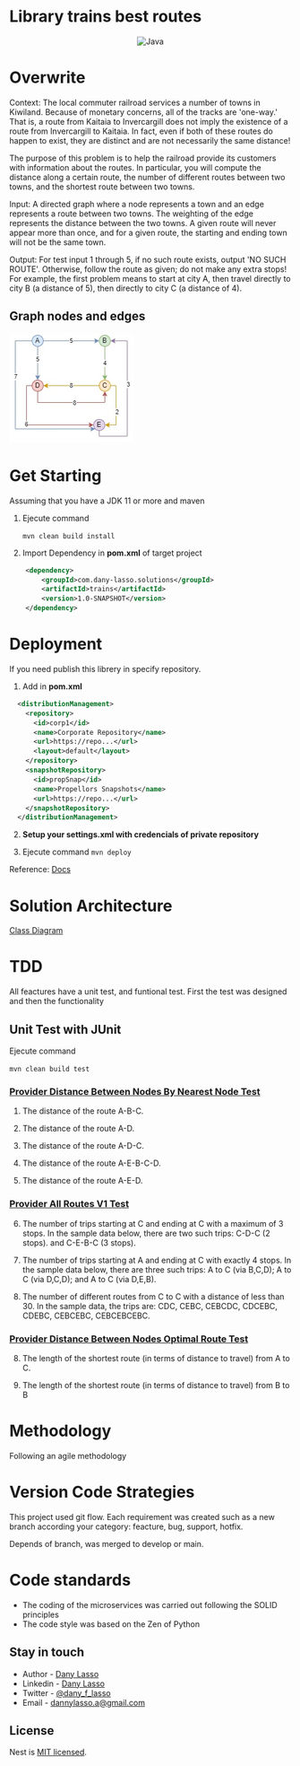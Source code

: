 # Library trains best routes

<p align="center">
  <img src="https://instatecno.com/wp-content/uploads/2018/10/Java-11.jpg" width="200" alt="Java" />
</p>

# Overwrite
Context:  The local commuter railroad services a number of towns in Kiwiland.  Because of monetary concerns, all of the tracks are 'one-way.'  That is, a route from Kaitaia to Invercargill does not imply the existence of a route from Invercargill to Kaitaia.  In fact, even if both of these routes do happen to exist, they are distinct and are not necessarily the same distance!

The purpose of this problem is to help the railroad provide its customers with information about the routes.  In particular, you will compute the distance along a certain route, the number of different routes between two towns, and the shortest route between two towns.

Input:  A directed graph where a node represents a town and an edge represents a route between two towns.  The weighting of the edge represents the distance between the two towns.  A given route will never appear more than once, and for a given route, the starting and ending town will not be the same town.

Output: For test input 1 through 5, if no such route exists, output 'NO SUCH ROUTE'.  Otherwise, follow the route as given; do not make any extra stops!  For example, the first problem means to start at city A, then travel directly to city B (a distance of 5), then directly to city C (a distance of 4).

## Graph nodes and edges
![Graph nodes and edges](https://raw.githubusercontent.com/dflasso/trains_best_routes/main/docs/design/Diagramas-Dany_Lasso-Grafo_de_rutas.jpg)

# Get Starting

Assuming that you have a JDK 11 or more and maven
1. Ejecute command

    ```mvn clean build install```

2. Import Dependency in **pom.xml** of target project
```xml
    <dependency>
 		<groupId>com.dany-lasso.solutions</groupId>
 		<artifactId>trains</artifactId>
 		<version>1.0-SNAPSHOT</version>
 	</dependency>
```

# Deployment 
If you need publish this librery in specify repository.

1. Add in **pom.xml**
```xml
  <distributionManagement>
    <repository>
      <id>corp1</id>
      <name>Corporate Repository</name>
      <url>https://repo...</url>
      <layout>default</layout>
    </repository>
    <snapshotRepository>
      <id>propSnap</id>
      <name>Propellors Snapshots</name>
      <url>https://repo...</url>
    </snapshotRepository>
  </distributionManagement>
```

2. **Setup your settings.xml with credencials of private repository**

3. Ejecute command
```mvn deploy```

Reference: [Docs](https://maven.apache.org/pom.html#repository)

# Solution Architecture
[Class Diagram]()

# TDD
All feactures have a unit test, and funtional test. First the test was designed and then the functionality


##  Unit Test with JUnit
Ejecute command

```mvn clean build test```

### [Provider Distance Between Nodes By Nearest Node Test]()
1. The distance of the route A-B-C.

2. The distance of the route A-D.

3. The distance of the route A-D-C.

4. The distance of the route A-E-B-C-D.

5. The distance of the route A-E-D.

### [Provider All Routes V1 Test]()
6. The number of trips starting at C and ending at C with a maximum of 3 stops.  In the sample data below, there are two such trips: C-D-C (2 stops). and C-E-B-C (3 stops).

7. The number of trips starting at A and ending at C with exactly 4 stops.  In the sample data below, there are three such trips: A to C (via B,C,D); A to C (via D,C,D); and A to C (via D,E,B).

10. The number of different routes from C to C with a distance of less than 30.  In the sample data, the trips are: CDC, CEBC, CEBCDC, CDCEBC, CDEBC, CEBCEBC, CEBCEBCEBC.

### [Provider Distance Between Nodes Optimal Route Test]()
8. The length of the shortest route (in terms of distance to travel) from A to C.

9. The length of the shortest route (in terms of distance to travel) from B to B

# Methodology

Following an agile methodology

# Version Code Strategies
This project used git flow. Each requirement was created such as a new branch according your category: feacture, bug, support, hotfix.

Depends of branch, was merged to develop or main.

#  Code standards
- The coding of the microservices was carried out following the SOLID principles
- The code style was based on the Zen of Python

## Stay in touch

- Author - [Dany Lasso](https://dflasso.github.io/)
- Linkedin - [Dany Lasso](https://www.linkedin.com/in/dany-lasso-10683b124/)
- Twitter - [@dany_f_lasso](https://twitter.com/dany_f_lasso)
- Email - [dannylasso.a@gmail.com](mailto:dannylasso.a@gmail.com)

## License

Nest is [MIT licensed](LICENSE).